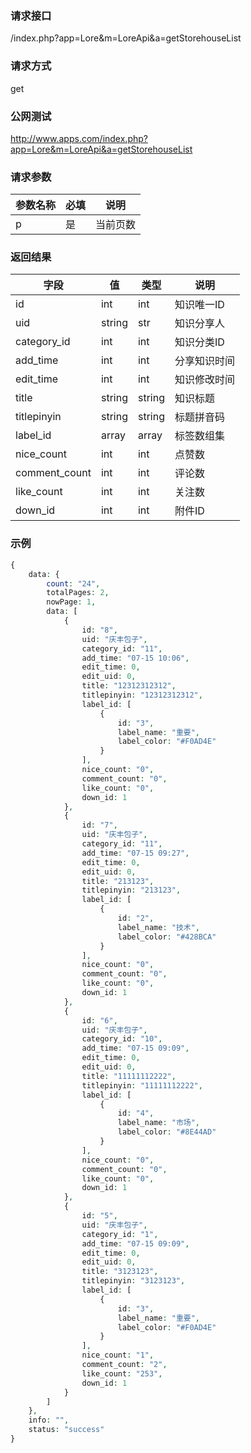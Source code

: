 ### **请求接口**
/index.php?app=Lore&m=LoreApi&a=getStorehouseList

### **请求方式**
get

### **公网测试**
http://www.apps.com/index.php?app=Lore&m=LoreApi&a=getStorehouseList

### **请求参数**

| 参数名称  |必填|     说明      |
|------|-----|------|
| p     | 是 |   当前页数   |


### **返回结果**
|字段       |值             |类型    |说明           |
| --------- |--------      |--------|--------       |
|id     |int         |int |知识唯一ID         |
|uid       |string         |str  |知识分享人    |
|category_id       |int         |int  |知识分类ID    |
|add_time       |int         |int  |分享知识时间    |
|edit_time       |int         |int  |知识修改时间    |
|title       |string         |string  |知识标题    |
|titlepinyin       |string         |string  |标题拼音码    |
|label_id       |array         |array  |标签数组集    |
|nice_count       |int         |int  |点赞数    |
|comment_count       |int         |int  |评论数    |
|like_count       |int         |int  |关注数    |
|down_id       |int         |int  |附件ID    |

### **示例**
````php
{
    data: {
        count: "24",
        totalPages: 2,
        nowPage: 1,
        data: [
            {
                id: "8",
                uid: "庆丰包子",
                category_id: "11",
                add_time: "07-15 10:06",
                edit_time: 0,
                edit_uid: 0,
                title: "12312312312",
                titlepinyin: "12312312312",
                label_id: [
                    {
                        id: "3",
                        label_name: "重要",
                        label_color: "#F0AD4E"
                    }
                ],
                nice_count: "0",
                comment_count: "0",
                like_count: "0",
                down_id: 1
            },
            {
                id: "7",
                uid: "庆丰包子",
                category_id: "11",
                add_time: "07-15 09:27",
                edit_time: 0,
                edit_uid: 0,
                title: "213123",
                titlepinyin: "213123",
                label_id: [
                    {
                        id: "2",
                        label_name: "技术",
                        label_color: "#428BCA"
                    }
                ],
                nice_count: "0",
                comment_count: "0",
                like_count: "0",
                down_id: 1
            },
            {
                id: "6",
                uid: "庆丰包子",
                category_id: "10",
                add_time: "07-15 09:09",
                edit_time: 0,
                edit_uid: 0,
                title: "11111112222",
                titlepinyin: "11111112222",
                label_id: [
                    {
                        id: "4",
                        label_name: "市场",
                        label_color: "#8E44AD"
                    }
                ],
                nice_count: "0",
                comment_count: "0",
                like_count: "0",
                down_id: 1
            },
            {
                id: "5",
                uid: "庆丰包子",
                category_id: "1",
                add_time: "07-15 09:09",
                edit_time: 0,
                edit_uid: 0,
                title: "3123123",
                titlepinyin: "3123123",
                label_id: [
                    {
                        id: "3",
                        label_name: "重要",
                        label_color: "#F0AD4E"
                    }
                ],
                nice_count: "1",
                comment_count: "2",
                like_count: "253",
                down_id: 1
            }
        ]
    },
    info: "",
    status: "success"
}